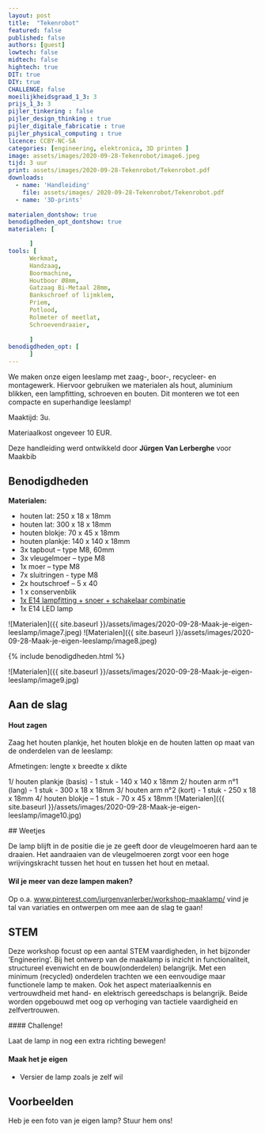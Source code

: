```yaml
---
layout: post
title:  "Tekenrobot"
featured: false
published: false
authors: [guest]
lowtech: false
midtech: false
hightech: true
DIT: true
DIY: true
CHALLENGE: false
moeilijkheidsgraad_1_3: 3
prijs_1_3: 3
pijler_tinkering : false
pijler_design_thinking : true
pijler_digitale_fabricatie : true
pijler_physical_computing : true
licence: CCBY-NC-SA 
categories: [engineering, elektronica, 3D printen ]
image: assets/images/2020-09-28-Tekenrobot/image6.jpeg
tijd: 3 uur
print: assets/images/2020-09-28-Tekenrobot/Tekenrobot.pdf
downloads: 
  - name: 'Handleiding'
    file: assets/images/￼2020-09-28-Tekenrobot/Tekenrobot.pdf
  - name: '3D-prints'
    
materialen_dontshow: true
benodigdheden_opt_dontshow: true
materialen: [

      ]
tools: [
      Werkmat,
      Handzaag,
      Boormachine,
      Houtboor Ø8mm,
      Gatzaag Bi-Metaal 28mm,
      Bankschroef of lijmklem,
      Priem,
      Potlood,
      Rolmeter of meetlat,
      Schroevendraaier,
      
      ]
benodigdheden_opt: [
      ]
---
```

We maken onze eigen leeslamp met zaag-, boor-, recycleer- en montagewerk. Hiervoor gebruiken we materialen als hout, aluminium blikken, een lampfitting, schroeven en bouten. Dit monteren we tot een compacte en superhandige leeslamp!

Maaktijd: 3u.

Materiaalkost ongeveer 10 EUR.
 
Deze handleiding werd ontwikkeld door **Jürgen Van Lerberghe** voor Maakbib


## Benodigdheden
<p style="margin: 0 0 0 0;"><strong>Materialen:</strong></p>

<div class="benodigdheden">
  <ul>
    <li>houten lat: 250 x 18 x 18mm</li>
    <li>houten lat: 300 x 18 x 18mm</li>
    <li>houten blokje: 70 x 45 x 18mm</li>
    <li>houten plankje: 140 x 140 x 18mm</li>
    <li>3x tapbout – type M8, 60mm</li>
    <li>3x vleugelmoer – type M8</li>
    <li>1x moer – type M8</li>
    <li>7x sluitringen - type M8</li>
    <li>2x houtschroef – 5 x 40</li>
    <li>1 x conservenblik</li> 
    <li><a href="https://www.ikea.com/be/nl/p/strala-snoerset-wit-20366404/">1x E14 lampfitting + snoer + schakelaar combinatie</a>
    </li> 
    <li>1x E14 LED lamp</li>
 </ul>
</div>

![Materialen]({{ site.baseurl }}/assets/images/2020-09-28-Maak-je-eigen-leeslamp/image7.jpeg)
![Materialen]({{ site.baseurl }}/assets/images/2020-09-28-Maak-je-eigen-leeslamp/image8.jpeg)

{% include benodigdheden.html %}

![Materialen]({{ site.baseurl }}/assets/images/2020-09-28-Maak-je-eigen-leeslamp/image9.jpg)


## Aan de slag

#### Hout zagen

Zaag het houten plankje, het houten blokje en de houten latten op maat van de onderdelen van de leeslamp:

Afmetingen: lengte x breedte x dikte

1/ houten plankje (basis) - 1 stuk - 140 x 140 x 18mm
2/ houten arm n°1 (lang) - 1 stuk - 300 x 18 x 18mm
3/ houten arm n°2 (kort) - 1 stuk - 250 x 18 x 18mm
4/ houten blokje – 1 stuk - 70 x 45 x 18mm
![Materialen]({{ site.baseurl }}/assets/images/2020-09-28-Maak-je-eigen-leeslamp/image10.jpg)





<div class="border_boxmaakbib01_img" markdown="1">
## Weetjes

De lamp blijft in de positie die je ze geeft door de vleugelmoeren hard aan te draaien. Het aandraaien van de vleugelmoeren zorgt voor een hoge wrijvingskracht tussen het hout en tussen het hout en metaal. 


#### Wil je meer van deze lampen maken?
Op o.a. www.pinterest.com/jurgenvanlerber/workshop-maaklamp/ vind je tal van variaties en ontwerpen om mee aan de slag te gaan! 

</div>


## STEM

Deze workshop focust op een aantal STEM vaardigheden, in het bijzonder ‘Engineering’. Bij het ontwerp van de maaklamp is inzicht in functionaliteit, structureel evenwicht en de bouw(onderdelen) belangrijk. Met een minimum (recycled) onderdelen trachten we een eenvoudige maar functionele lamp te maken. 
Ook het aspect materiaalkennis en vertrouwdheid met hand- en elektrisch gereedschaps is belangrijk. Beide worden opgebouwd met oog op verhoging van tactiele vaardigheid en zelfvertrouwen. 
 
<div class="border_boxmaakbib03_img" markdown="1">
#### Challenge!

Laat de lamp in nog een extra richting bewegen!

</div>

#### Maak het je eigen
 * Versier de lamp zoals je zelf wil


## Voorbeelden
Heb je een foto van je eigen lamp? Stuur hem ons!
